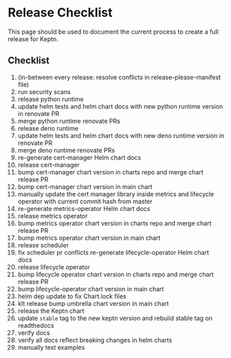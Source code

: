 # Release Checklist

This page should be used to document the current process to create a full release for Keptn.

## Checklist

1. (in-between every release: resolve conflicts in release-please-manifest file)
1. run security scans
1. release python runtime
1. update helm tests and helm chart docs with new python runtime version in renovate PR
1. merge python runtime renovate PRs
1. release deno runtime
1. update helm tests and helm chart docs with new deno runtime version in renovate PR
1. merge deno runtime renovate PRs
1. re-generate cert-manager Helm chart docs
1. release cert-manager
1. bump cert-manager chart version in charts repo and merge chart release PR
1. bump cert-manager chart version in main chart
1. manually update the cert manager library inside metrics and lifecycle operator with current commit hash from master
1. re-generate metrics-operator Helm chart docs
1. release metrics operator
1. bump metrics operator chart version in charts repo and merge chart release PR
1. bump metrics operator chart version in main chart
1. release scheduler
1. fix scheduler pr conflicts re-generate lifecycle-operator Helm chart docs
1. release lifecycle operator
1. bump lifecycle operator chart version in charts repo and merge chart release PR
1. bump lifecycle-operator chart version in main chart
1. helm dep update to fix Chart.lock files
1. klt release bump umbrella chart version in main chart
1. release the Keptn chart
1. update `stable` tag to the new keptn version and rebuild stable tag on readthedocs
1. verify docs
1. verify all docs reflect breaking changes in helm charts
1. manually test examples
